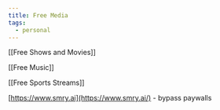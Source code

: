 ```yaml
---
title: Free Media
tags:
  - personal
---
```

[[Free Shows and Movies]]

[[Free Music]]

[[Free Sports Streams]]

[https://www.smry.ai](https://www.smry.ai/) - bypass paywalls
